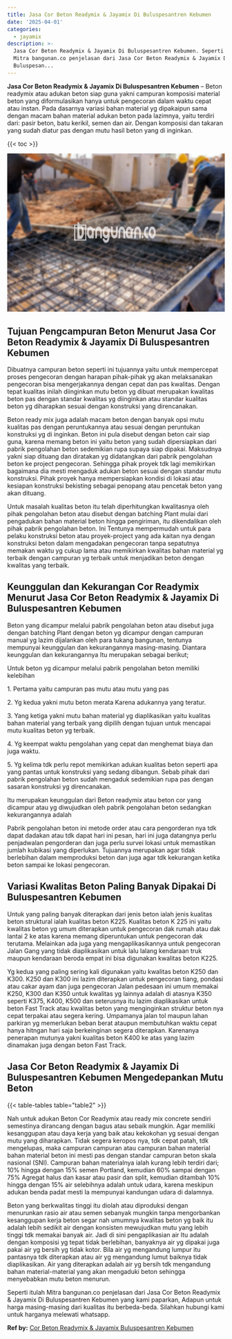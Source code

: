 ```yaml
---
title: Jasa Cor Beton Readymix & Jayamix Di Buluspesantren Kebumen
date: '2025-04-01'
categories:
  - jayamix
description: >-
  Jasa Cor Beton Readymix & Jayamix Di Buluspesantren Kebumen. Seperti itulah
  Mitra bangunan.co penjelasan dari Jasa Cor Beton Readymix & Jayamix Di
  Buluspesan...
---
```


**Jasa Cor Beton Readymix & Jayamix Di Buluspesantren Kebumen** – Beton readymix atau adukan beton siap guna yakni campuran komposisi material beton yang diformulasikan hanya untuk pengecoran dalam waktu cepat atau instan. Pada dasarnya variasi bahan material yg dipakaipun sama dengan macam bahan material adukan beton pada lazimnya, yaitu terdiri dari: pasir beton, batu kerikil, semen dan air. Dengan komposisi dan takaran yang sudah diatur pas dengan mutu hasil beton yang di inginkan.

{{< toc >}}

![Jasa Cor Beton Readymix & Jayamix Di Buluspesantren Kebumen](/images/jasa-cor-readymix-09.png)

## Tujuan Pengcampuran Beton Menurut Jasa Cor Beton Readymix & Jayamix Di Buluspesantren Kebumen

Dibuatnya campuran beton seperti ini tujuannya yaitu untuk mempercepat proses pengecoran dengan harapan pihak-pihak yg akan melaksanakan pengecoran bisa mengerjakannya dengan cepat dan pas kwalitas. Dengan tepat kualitas inilah diinginkan mutu beton yg dibuat merupakan kwalitas beton pas dengan standar kwalitas yg diinginkan atau standar kualitas beton yg diharapkan sesuai dengan konstruksi yang direncanakan.

Beton ready mix juga adalah macam beton dengan banyak opsi mutu kualitas pas dengan peruntukannya atau sesuai dengan peruntukan konstruksi yg di inginkan. Beton ini pula disebut dengan beton cair siap guna, karena memang beton ini yaitu beton yang sudah dipersiapkan dari pabrik pengolahan beton sedemikian rupa supaya siap dipakai. Maksudnya yakni siap dituang dan diratakan yg didatangkan dari pabrik pengolahan beton ke project pengecoran. Sehingga pihak proyek tdk lagi memikirkan bagaimana dia mesti mengaduk adukan beton sesuai dengan standar mutu konstruksi. Pihak proyek hanya mempersiapkan kondisi di lokasi atau kesiapan konstruksi bekisting sebagai penopang atau pencetak beton yang akan dituang.

Untuk masalah kualitas beton itu telah diperhitungkan kwalitasnya oleh pihak pengolahan beton atau disebut dengan batching Plant mulai dari pengadukan bahan material beton hingga pengiriman, itu dikendalikan oleh pihak pabrik pengolahan beton. Ini Tentunya mempermudah untuk para pelaku konstruksi beton atau proyek-project yang ada kaitan nya dengan konstruksi beton dalam mengadakan pengecoran tanpa sepatutnya memakan waktu yg cukup lama atau memikirkan kwalitas bahan material yg terbaik dengan campuran yg terbaik untuk menjadikan beton dengan kwalitas yang terbaik.

## Keunggulan dan Kekurangan Cor Readymix Menurut Jasa Cor Beton Readymix & Jayamix Di Buluspesantren Kebumen

Beton yang dicampur melalui pabrik pengolahan beton atau disebut juga dengan batching Plant dengan beton yg dicampur dengan campuran manual yg lazim dijalankan oleh para tukang bangunan, tentunya mempunyai keunggulan dan kekurangannya masing-masing. Diantara keunggulan dan kekurangannya Itu merupakan sebagai berikut;

Untuk beton yg dicampur melalui pabrik pengolahan beton memiliki kelebihan

1\. Pertama yaitu campuran pas mutu atau mutu yang pas

2\. Yg kedua yakni mutu beton merata Karena adukannya yang teratur.

3\. Yang ketiga yakni mutu bahan material yg diaplikasikan yaitu kualitas bahan material yang terbaik yang dipilih dengan tujuan untuk mencapai mutu kualitas beton yg terbaik.

4\. Yg keempat waktu pengolahan yang cepat dan menghemat biaya dan juga waktu.

5\. Yg kelima tdk perlu repot memikirkan adukan kualitas beton seperti apa yang pantas untuk konstruksi yang sedang dibangun. Sebab pihak dari pabrik pengolahan beton sudah mengaduk sedemikian rupa pas dengan sasaran konstruksi yg direncanakan.

Itu merupakan keunggulan dari Beton readymix atau beton cor yang dicampur atau yg diwujudkan oleh pabrik pengolahan beton sedangkan kekurangannya adalah

Pabrik pengolahan beton ini metode order atau cara pengorderan nya tdk dapat dadakan atau tdk dapat hari ini pesan, hari ini juga datangnya perlu penjadwalan pengorderan dan juga perlu survei lokasi untuk memastikan jumlah kubikasi yang diperlukan. Tujuannya merupakan agar tidak berlebihan dalam memproduksi beton dan juga agar tdk kekurangan ketika beton sampai ke lokasi pengecoran.

## Variasi Kwalitas Beton Paling Banyak Dipakai Di Buluspesantren Kebumen

Untuk yang paling banyak diterapkan dari jenis beton ialah jenis kualitas beton struktural ialah kualitas beton K225. Kualitas beton K 225 ini yaitu kwalitas beton yg umum diterapkan untuk pengecoran dak rumah atau dak lantai 2 ke atas karena memang diperuntukan untuk pengecoran dak terutama. Melainkan ada juga yang mengaplikasikannya untuk pengecoran Jalan Gang yang tidak diaplikasikan untuk lalu lalang kendaraan truk maupun kendaraan beroda empat ini bisa digunakan kwalitas beton K225.

Yg kedua yang paling sering kali digunakan yaitu kwalitas beton K250 dan K300. K250 dan K300 ini lazim diterapkan untuk pengecoran tiang, pondasi atau cakar ayam dan juga pengecoran Jalan pedesaan ini umum memakai K250, K300 dan K350 untuk kwalitas yg lainnya adalah di atasnya K350 seperti K375, K400, K500 dan seterusnya itu lazim diaplikasikan untuk beton Fast Track atau kwalitas beton yang menginginkan struktur beton nya cepat terpakai atau segera kering. Umpamanya jalan tol maupun lahan parkiran yg memerlukan beban berat ataupun membutuhkan waktu cepat hanya hitngan hari saja berkeinginan segera diterapkan. Karenanya penerapan mutunya yakni kualitas beton K400 ke atas yang lazim dinamakan juga dengan beton Fast Track.

## Jasa Cor Beton Readymix & Jayamix Di Buluspesantren Kebumen Mengedepankan Mutu Beton

{{< table-tables table="table2" >}}

Nah untuk adukan Beton Cor Readymix atau ready mix concrete sendiri semestinya dirancang dengan bagus atau sebaik mungkin. Agar memiliki kesanggupan atau daya kerja yang baik atau kekokohan yg sesuai dengan mutu yang diharapkan. Tidak segera keropos nya, tdk cepat patah, tdk mengelupas, maka campuran campuran atau campuran bahan material bahan material beton ini mesti pas dengan standar campuran beton skala nasional (SNI). Campuran bahan materialnya ialah kurang lebih terdiri dari; 10% hingga dengan 15% semen Portland, kemudian 60% sampai dengan 75% Agregat halus dan kasar atau pasir dan split, kemudian ditambah 10% hingga dengan 15% air selebihnya adalah untuk udara, karena meskipun adukan benda padat mesti Ia mempunyai kandungan udara di dalamnya.

Beton yang berkwalitas tinggi itu diolah atau diproduksi dengan menurunkan rasio air atau semen sebanyak mungkin tanpa mengorbankan kesanggupan kerja beton segar nah umumnya kwalitas beton yg baik itu adalah lebih sedikit air dengan konsisten mewujudkan mutu yang lebih tinggi tdk memakai banyak air. Jadi di sini pengaplikasian air Itu adalah dengan komposisi yg tepat tidak berlebihan, banyaknya air yg dipakai juga pakai air yg bersih yg tidak kotor. Bila air yg mengandung lumpur itu pantasnya tdk diterapkan atau air yg mengandung lumut baiknya tidak diaplikasikan. Air yang diterapkan adalah air yg bersih tdk mengandung bahan material-material yang akan mengaduki beton sehingga menyebabkan mutu beton menurun.

Seperti itulah Mitra bangunan.co penjelasan dari Jasa Cor Beton Readymix & Jayamix Di Buluspesantren Kebumen yang kami paparkan, Adapun untuk harga masing-masing dari kualitas itu berbeda-beda. Silahkan hubungi kami untuk harganya melewati whatsapp.

**Ref by:** [Cor Beton Readymix & Jayamix Buluspesantren Kebumen](https://id.wikipedia.org/wiki/Cor)
